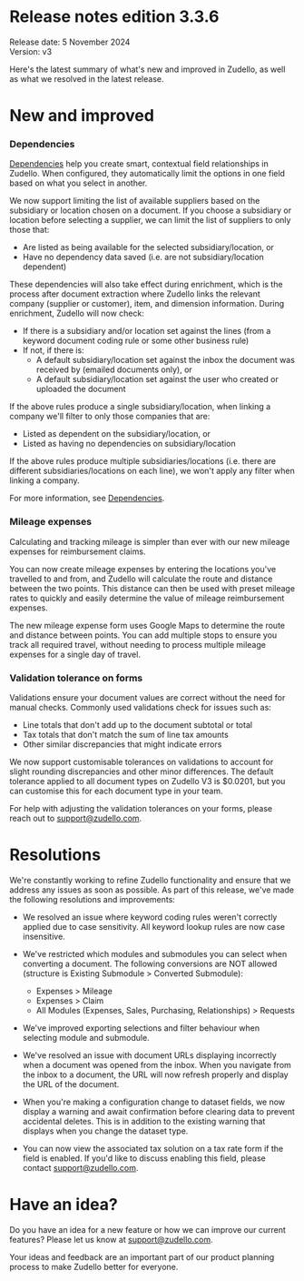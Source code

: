 # Release notes edition 3.3.6

Release date: 5 November 2024  
Version: v3

Here's the latest summary of what's new and improved in Zudello, as well as what we resolved in the latest release.

# New and improved

### Dependencies

[Dependencies](../business-rules/data-dependencies.md) help you create smart, contextual field relationships in Zudello. When configured, they automatically limit the options in one field based on what you select in another. 

We now support limiting the list of available suppliers based on the subsidiary or location chosen on a document. If you choose a subsidiary or location before selecting a supplier, we can limit the list of suppliers to only those that:

- Are listed as being available for the selected subsidiary/location, or
- Have no dependency data saved (i.e. are not subsidiary/location dependent)

These dependencies will also take effect during enrichment, which is the process after document extraction where Zudello links the relevant company (supplier or customer), item, and dimension information. During enrichment, Zudello will now check:

- If there is a subsidiary and/or location set against the lines (from a keyword document coding rule or some other business rule)
- If not, if there is:
    - A default subsidiary/location set against the inbox the document was received by (emailed documents only), or
    - A default subsidiary/location set against the user who created or uploaded the document

If the above rules produce a single subsidiary/location, when linking a company we'll filter to only those companies that are:

- Listed as dependent on the subsidiary/location, or
- Listed as having no dependencies on subsidiary/location

If the above rules produce multiple subsidiaries/locations (i.e. there are different subsidiaries/locations on each line), we won't apply any filter when linking a company.

For more information, see [Dependencies](../business-rules/data-dependencies.md).

### Mileage expenses

Calculating and tracking mileage is simpler than ever with our new mileage expenses for reimbursement claims.

You can now create mileage expenses by entering the locations you've travelled to and from, and Zudello will calculate the route and distance between the two points. This distance can then be used with preset mileage rates to quickly and easily determine the value of mileage reimbursement expenses.

The new mileage expense form uses Google Maps to determine the route and distance between points. You can add multiple stops to ensure you track all required travel, without needing to process multiple mileage expenses for a single day of travel.

### Validation tolerance on forms

Validations ensure your document values are correct without the need for manual checks. Commonly used validations check for issues such as:

- Line totals that don't add up to the document subtotal or total
- Tax totals that don't match the sum of line tax amounts
- Other similar discrepancies that might indicate errors

We now support customisable tolerances on validations to account for slight rounding discrepancies and other minor differences. The default tolerance applied to all document types on Zudello V3 is $0.0201, but you can customise this for each document type in your team.

For help with adjusting the validation tolerances on your forms, please reach out to [support@zudello.com](mailto:support@zudello.com).

# Resolutions

We're constantly working to refine Zudello functionality and ensure that we address any issues as soon as possible. As part of this release, we've made the following resolutions and improvements:

- We resolved an issue where keyword coding rules weren't correctly applied due to case sensitivity. All keyword lookup rules are now case insensitive.
  
- We've restricted which modules and submodules you can select when converting a document. The following conversions are NOT allowed (structure is Existing Submodule > Converted Submodule):
    - Expenses > Mileage
    - Expenses > Claim
    - All Modules (Expenses, Sales, Purchasing, Relationships) > Requests
      
- We've improved exporting selections and filter behaviour when selecting module and submodule.
  
- We've resolved an issue with document URLs displaying incorrectly when a document was opened from the inbox. When you navigate from the inbox to a document, the URL will now refresh properly and display the URL of the document.
  
- When you're making a configuration change to dataset fields, we now display a warning and await confirmation before clearing data to prevent accidental deletes. This is in addition to the existing warning that displays when you change the dataset type.
  
- You can now view the associated tax solution on a tax rate form if the field is enabled. If you'd like to discuss enabling this field, please contact [support@zudello.com](mailto:support@zudello.com).

# Have an idea?

Do you have an idea for a new feature or how we can improve our current features? Please let us know at [support@zudello.com](mailto:support@zudello.com). 

Your ideas and feedback are an important part of our product planning process to make Zudello better for everyone.